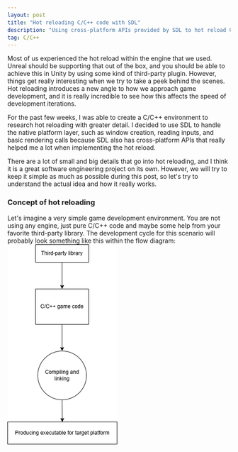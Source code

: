 ```yaml
---
layout: post
title: "Hot reloading C/C++ code with SDL"
description: "Using cross-platform APIs provided by SDL to hot reload C/C++ code."
tag: C/C++
---
```

Most of us experienced the hot reload within the engine that we used. Unreal should be supporting that out of the box, and you should be able to achieve this in Unity by using some kind of third-party plugin. However, things get really interesting when we try to take a peek behind the scenes. Hot reloading introduces a new angle to how we approach game development, and it is really incredible to see how this affects the speed of development iterations.

For the past few weeks, I was able to create a C/C++ environment to research hot reloading with greater detail. I decided to use SDL to handle the native platform layer, such as window creation, reading inputs, and basic rendering calls because SDL also has cross-platform APIs that really helped me a lot when implementing the hot reload.

There are a lot of small and big details that go into hot reloading, and I think it is a great software engineering project on its own. However, we will try to keep it simple as much as possible during this post, so let's try to understand the actual idea and how it really works.

### Concept of hot reloading
Let's imagine a very simple game development environment. You are not using any engine, just pure C/C++ code and maybe some help from your favorite third-party library. The development cycle for this scenario will probably look something like this within the flow diagram:
![Simple C/C++ development iteration](https://github.com/iozsaygi/iozsaygi.github.io/blob/main/assets/images/simple-c++-development-iteration.png?raw=true)